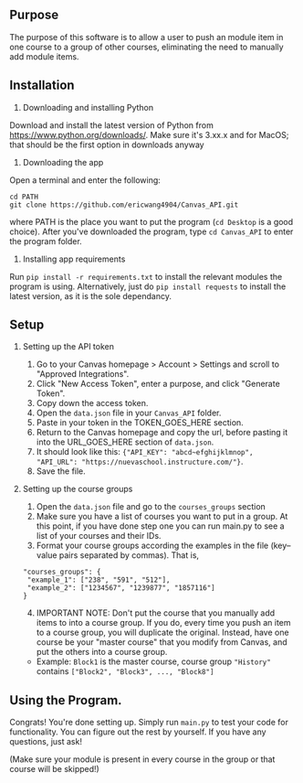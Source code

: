 ## Purpose
The purpose of this software is to allow a user to push an module item in one course to a group of other courses, eliminating the need to manually add module items. 

## Installation
1. Downloading and installing Python

Download and install the latest version of Python from https://www.python.org/downloads/. Make sure it's 3.xx.x and for MacOS; that should be the first option in downloads anyway

1. Downloading the app

Open a terminal and enter the following:
```
cd PATH
git clone https://github.com/ericwang4904/Canvas_API.git
```
where PATH is the place you want to put the program (`cd Desktop` is a good choice). After you've downloaded the program, type
`cd Canvas_API` to enter the program folder.

1. Installing app requirements

Run `pip install -r requirements.txt` to install the relevant modules the program is using. Alternatively, just do `pip install requests` to install the latest version, as it is the sole dependancy.

## Setup
1. Setting up the API token
   1. Go to your Canvas homepage > Account > Settings and scroll to "Approved Integrations".
   2. Click "New Access Token", enter a purpose, and click "Generate Token".
   3. Copy down the access token.
   4. Open the `data.json` file in your `Canvas_API` folder.
   5. Paste in your token in the TOKEN_GOES_HERE section.
   6. Return to the Canvas homepage and copy the url, before pasting it into the URL_GOES_HERE section of `data.json`.
   7. It should look like this: `{"API_KEY": "abcd~efghijklmnop", "API_URL": "https://nuevaschool.instructure.com/"}`.
   8. Save the file.

2. Setting up the course groups
   1. Open the `data.json` file and go to the `courses_groups` section
   2. Make sure you have a list of courses you want to put in a group. At this point, if you have done step one you can run main.py to see a list of your courses and their IDs.
   3. Format your course groups according the examples in the file (key–value pairs separated by commas). That is,
   ```
   "courses_groups": {
    "example_1": ["238", "591", "512"],
    "example_2": ["1234567", "1239877", "1857116"]
   }
   ```
   4. IMPORTANT NOTE: Don't put the course that you manually add items to into a course group. If you do, every time you push an item to a course group, you will duplicate the original. Instead, have one course be your "master course" that you modify from Canvas, and put the others into a course group.
   - Example: `Block1` is the master course, course group `"History"` contains `["Block2", "Block3", ..., "Block8"]`

## Using the Program.
Congrats! You're done setting up. Simply run `main.py` to test your code for functionality. You can figure out the rest by yourself. If you have any questions, just ask!

(Make sure your module is present in every course in the group or that course will be skipped!)
